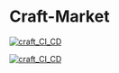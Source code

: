 # Craft-Market

[![craft_CI_CD](https://github.com/olyflower/Craft-Market/actions/workflows/django_ci_cd.yml/badge.svg)](https://github.com/olyflower/Craft-Market/actions/workflows/django_ci_cd.yml)

[![craft_CI_CD](https://github.com/olyflower/Craft-Market/actions/workflows/django_ci_cd.yml/badge.svg?event=fork)](https://github.com/olyflower/Craft-Market/actions/workflows/django_ci_cd.yml)